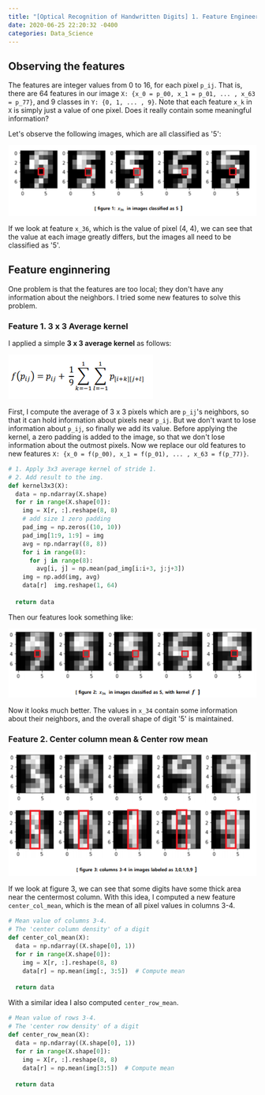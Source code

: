 ```yaml
---
title: "[Optical Recognition of Handwritten Digits] 1. Feature Engineering"
date: 2020-06-25 22:20:32 -0400
categories: Data_Science
---
```

## Observing the features
The features are integer values from 0 to 16, for each pixel `p_ij`. That is, there are 64 features in our image `X: {x_0 = p_00, x_1 = p_01, ... , x_63 = p_77}`, and 9 classes in `Y: {0, 1, ... , 9}`.
Note that each feature `x_k` in `X` is simply just a value of one pixel. Does it really contain some meaningful information?

Let's observe the following images, which are all classified as '5':

![figure 1](/assets/images/optical_recognition_1_0.png)

If we look at feature `x_36`, which is the value of pixel (4, 4), we can see that the value at each image greatly differs, but the images all need to be classified as '5'.

## Feature enginnering
One problem is that the features are too local; they don't have any information about the neighbors. I tried some new features to solve this problem.

### Feature 1. 3 x 3 Average kernel
I applied a simple **3 x 3 average kernel** as follows:

![figure 2](/assets/images/optical_recognition_1_1.png)

First, I compute the average of 3 x 3 pixels which are `p_ij`'s neighbors, so that it can hold information about pixels near `p_ij`. But we don't want to lose information about `p_ij`, so finally we add its value.
Before applying the kernel, a zero padding is added to the image, so that we don't lose information about the outmost pixels. Now we replace our old features to new features `X: {x_0 = f(p_00), x_1 = f(p_01), ... , x_63 = f(p_77)}`.

~~~python
# 1. Apply 3x3 average kernel of stride 1.
# 2. Add result to the img.
def kernel3x3(X):
  data = np.ndarray(X.shape)
  for r in range(X.shape[0]):
    img = X[r, :].reshape(8, 8)
    # add size 1 zero padding
    pad_img = np.zeros((10, 10))
    pad_img[1:9, 1:9] = img
    avg = np.ndarray((8, 8))
    for i in range(8):
      for j in range(8):
        avg[i, j] = np.mean(pad_img[i:i+3, j:j+3])
    img = np.add(img, avg)
    data[r]  img.reshape(1, 64)
    
  return data
~~~

Then our features look something like:

![figure 3](/assets/images/optical_recognition_1_2.png)

Now it looks much better. The values in `x_34` contain some information about their neighbors, and the overall shape of digit '5' is maintained.

### Feature 2. Center column mean & Center row mean
![figure 4](/assets/images/optical_recognition_1_3.png)

If we look at figure 3, we can see that some digits have some thick area near the centermost column. With this idea, I computed a new feature `center_col_mean`, which is the mean of all pixel values in columns 3-4.

~~~python
# Mean value of columns 3-4.
# The 'center column density' of a digit
def center_col_mean(X):
  data = np.ndarray((X.shape[0], 1))
  for r in range(X.shape[0]):
    img = X[r, :].reshape(8, 8)
    data[r] = np.mean(img[:, 3:5])  # Compute mean
  
  return data
~~~

With a similar idea I also computed `center_row_mean`.

~~~python
# Mean value of rows 3-4.
# The 'center row density' of a digit
def center_row_mean(X):
  data = np.ndarray((X.shape[0], 1))
  for r in range(X.shape[0]):
    img = X[r, :].reshape(8, 8)
    data[r] = np.mean(img[3:5])  # Compute mean
  
  return data
~~~
